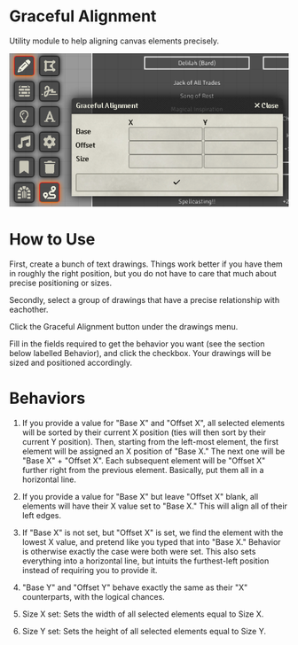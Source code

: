 # Graceful Alignment

Utility module to help aligning canvas elements precisely.

![The main alignment dialog window](images/alignment-0.png)

# How to Use

First, create a bunch of text drawings. Things work better if you have them in roughly the right position, but you do not have to care that much about precise positioning or sizes.

Secondly, select a group of drawings that have a precise relationship with eachother.

Click the Graceful Alignment button under the drawings menu.

Fill in the fields required to get the behavior you want (see the section below labelled Behavior), and click the checkbox. Your drawings will be sized and positioned accordingly.

# Behaviors

1. If you provide a value for "Base X" and "Offset X", all selected elements will be sorted by their current X position (ties will then sort by their current Y position). Then, starting from the left-most element, the first element will be assigned an X position of "Base X." The next one will be "Base X" + "Offset X". Each subsequent element will be "Offset X" further right from the previous element. Basically, put them all in a horizontal line.

2. If you provide a value for "Base X" but leave "Offset X" blank, all elements will have their X value set to "Base X." This will align all of their left edges.

3. If "Base X" is not set, but "Offset X" is set, we find the element with the lowest X value, and pretend like you typed that into "Base X." Behavior is otherwise exactly the case were both were set. This also sets everything into a horizontal line, but intuits the furthest-left position instead of requiring you to provide it.

4. "Base Y" and "Offset Y" behave exactly the same as their "X" counterparts, with the logical chances.

5. Size X set: Sets the width of all selected elements equal to Size X.

6. Size Y set: Sets the height of all selected elements equal to Size Y.